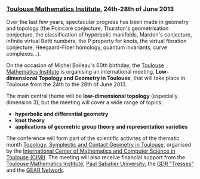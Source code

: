 ### [Toulouse Mathematics Institute](http://math.univ-toulouse.fr), 24th-28th of June 2013

Over the last few years, spectacular progress has been made in geometry and topology (the Poincaré conjecture, Thurston's geometrisation conjecture, the classification of hyperbolic manifolds, Marden's conjecture, infinite virtual Betti numbers, the P property for knots, the virtual fibration conjecture, Heegaard-Floer homology, quantum invariants, curve complexes…). 

On the occasion of Michel Boileau's 60th birthday, the [Toulouse Mathematics Institute](http://math.univ-toulouse.fr) is organising an international meeting, **Low-dimensional Topology and Geometry in Toulouse**, that will take place in Toulouse from the 24th to the 28th of June 2013.

The main central theme will be **low-dimensional topology** (especially dimension 3), but the meeting will cover a wide range of topics:

* **hyperbolic and differential geometry**
* **knot theory**
* **applications of geometric group theory and representation varieties**

The conference will form part of the scientific activites of the thematic month [Topology, Symplectic and Contact Geometry in Toulouse](http://www.math.univ-toulouse.fr/top-geom-conf-2013/common/index.php?lang=en),
organised by the [International Center of Mathematics and Computer Science in Toulouse (CIMI)](http://www.cimi.univ-toulouse.fr/). The meeting will
also receive financial support from the [Toulouse Mathematics Institute](http://www.math.univ-toulouse.fr/), [Paul Sabatier University](http://www.univ-tlse3.fr/), the [GDR "Tresses"](http://tresses.math.cnrs.fr/) and the [GEAR Network](http://gear.math.illinois.edu).
